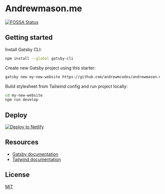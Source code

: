# Andrewmason.me

[![FOSSA Status](https://app.fossa.com/api/projects/git%2Bgithub.com%2Fandrewmcodes%2Fandrewmason.me.svg?type=shield)](https://app.fossa.com/projects/git%2Bgithub.com%2Fandrewmcodes%2Fandrewmason.me?ref=badge_shield)

## Getting started

Install Gatsby CLI:

```sh
npm install --global gatsby-cli
```

Create new Gatsby project using this starter:

```sh
gatsby new my-new-website https://github.com/andrewmcodes/andrewmason.me
```

Build stylesheet from Tailwind config and run project locally:

```sh
cd my-new-website
npm run develop
```

## Deploy

[![Deploy to Netlify](https://www.netlify.com/img/deploy/button.svg)](https://app.netlify.com/start/deploy?repository=https://github.com/andrewmcodes/andrewmason.me)

## Resources

- [Gatsby documentation](https://www.gatsbyjs.org/docs/)
- [Tailwind documentation](https://tailwindcss.com/docs/what-is-tailwind/)

## License

[MIT](https://github.com/andrewmcodes/andrewmason.me/blob/master/LICENSE.md)
